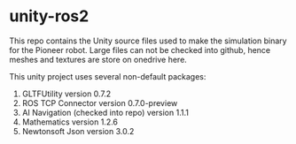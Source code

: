 # unity-ros2
This repo contains the Unity source files used to make the simulation binary for the Pioneer robot.
Large files can not be checked into github, hence meshes and textures are store on onedrive here.


This unity project uses several non-default packages:
1. GLTFUtility version 0.7.2
2. ROS TCP Connector version 0.7.0-preview
3. AI Navigation (checked into repo) version 1.1.1
4. Mathematics version 1.2.6
5. Newtonsoft Json version 3.0.2
